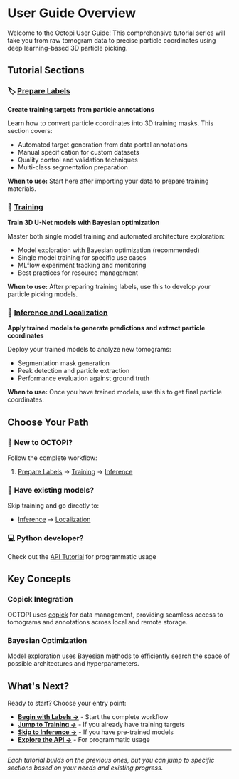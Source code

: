 # User Guide Overview

Welcome to the Octopi User Guide! This comprehensive tutorial series will take you from raw tomogram data to precise particle coordinates using deep learning-based 3D particle picking.

## Tutorial Sections

### 🏷️ [Prepare Labels](labels.md)
**Create training targets from particle annotations**

Learn how to convert particle coordinates into 3D training masks. This section covers:

- Automated target generation from data portal annotations
- Manual specification for custom datasets
- Quality control and validation techniques
- Multi-class segmentation preparation

**When to use:** Start here after importing your data to prepare training materials.

### 🧠 [Training](training.md)
**Train 3D U-Net models with Bayesian optimization**

Master both single model training and automated architecture exploration:

- Model exploration with Bayesian optimization (recommended)
- Single model training for specific use cases
- MLflow experiment tracking and monitoring
- Best practices for resource management

**When to use:** After preparing training labels, use this to develop your particle picking models.

### 🔮 [Inference and Localization](inference.md)
**Apply trained models to generate predictions and extract particle coordinates**

Deploy your trained models to analyze new tomograms:
- Segmentation mask generation
- Peak detection and particle extraction
- Performance evaluation against ground truth

**When to use:** Once you have trained models, use this to get final particle coordinates.

## Choose Your Path

### 🚀 **New to OCTOPI?**
Follow the complete workflow:
1. [Prepare Labels](labels.md) → [Training](training.md) → [Inference](inference.md)

### 🔬 **Have existing models?**
Skip training and go directly to:
- [Inference](inference.md) → [Localization](localization.md)

### 💻 **Python developer?**
Check out the [API Tutorial](api-tutorial.md) for programmatic usage

## Key Concepts

### Copick Integration
OCTOPI uses [copick](https://github.com/copick/copick) for data management, providing seamless access to tomograms and annotations across local and remote storage.

### Bayesian Optimization
Model exploration uses Bayesian methods to efficiently search the space of possible architectures and hyperparameters.

## What's Next?

Ready to start? Choose your entry point:

- **[Begin with Labels →](labels.md)** - Start the complete workflow
- **[Jump to Training →](training.md)** - If you already have training targets
- **[Skip to Inference →](inference.md)** - If you have pre-trained models
- **[Explore the API →](api-tutorial.md)** - For programmatic usage

---

*Each tutorial builds on the previous ones, but you can jump to specific sections based on your needs and existing progress.*